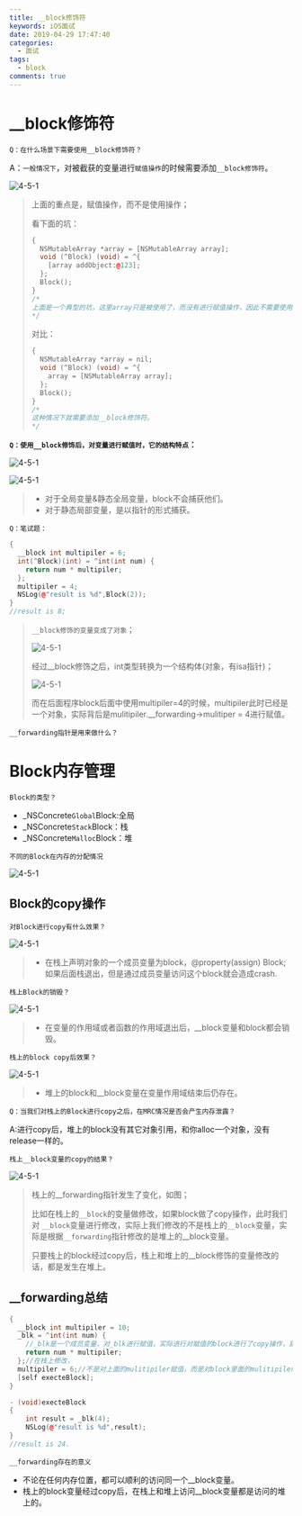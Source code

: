 ```yaml
---
title: __block修饰符
keywords: iOS面试
date: 2019-04-29 17:47:40
categories: 
  - 面试
tags:
  - block
comments: true
---
```


# __block修饰符

`Q：在什么场景下需要使用__block修饰符？`

A：`一般情况下`，对被截获的变量进行`赋值操作`的时候需要添加`__block修饰符`。

![4-5-1](https://raw.githubusercontent.com/HaviLee/Blog-Images/master/Tech/7-2-1.png)

> 上面的重点是，赋值操作，而不是使用操作；
>
> 看下面的坑：
>
> ```c++
> {
>   NSMutableArray *array = [NSMutableArray array];
>   void (^Block) (void) = ^{
>     [array addObject:@123];
>   };
>   Block();
> }
> /*
> 上面是一个典型的坑，这里array只是被使用了，而没有进行赋值操作，因此不需要使用__block修饰
> */
> ```
>
> 对比：
>
> ```c++
> {
>   NSMutableArray *array = nil;
>   void (^Block) (void) = ^{
>     array = [NSMutableArray array];
>   };
>   Block();
> }
> /*
> 这种情况下就需要添加__block修饰符。
> */
> ```

**`Q：使用__block修饰后，对变量进行赋值时，它的结构特点`：**

![4-5-1](https://raw.githubusercontent.com/HaviLee/Blog-Images/master/Tech/7-2-2.png)

![4-5-1](https://raw.githubusercontent.com/HaviLee/Blog-Images/master/Tech/7-2-3.png)

> - 对于全局变量&静态全局变量，block不会捕获他们。
> - 对于静态局部变量，是以指针的形式捕获。

`Q：笔试题：`

```c++
{
  __block int multipiler = 6;
  int(^Block)(int) = ^int(int num) {
    return num * multipiler;
  };
  multipiler = 4;
  NSLog(@"result is %d",Block(2));
}
//result is 8;
```

> `__block修饰的变量变成了对象`；
>
> ![4-5-1](https://raw.githubusercontent.com/HaviLee/Blog-Images/master/Tech/7-2-4.png)
>
> 经过__block修饰之后，int类型转换为一个结构体(对象，有isa指针)；
>
> ![4-5-1](https://raw.githubusercontent.com/HaviLee/Blog-Images/master/Tech/7-2-5.png)
>
> 而在后面程序block后面中使用multipiler=4的时候，multipiler此时已经是一个对象，实际背后是mulitipiler.__forwarding->mulitiper = 4进行赋值。

`__forwarding指针是用来做什么？`

# Block内存管理

`Block的类型？`

- _NSConcrete`Global`Block:全局
- _NSConcrete`Stack`Block：栈
- _NSConcrete`Malloc`Block：堆

`不同的Block在内存的分配情况`

![4-5-1](https://raw.githubusercontent.com/HaviLee/Blog-Images/master/Tech/7-2-6.png)

## Block的copy操作

`对Block进行copy有什么效果？`

![4-5-1](https://raw.githubusercontent.com/HaviLee/Blog-Images/master/Tech/7-2-7.png)

> - 在栈上声明对象的一个成员变量为block，@property(assign) Block;如果后面栈退出，但是通过成员变量访问这个block就会造成crash.

`栈上Block的销毁？`

![4-5-1](https://raw.githubusercontent.com/HaviLee/Blog-Images/master/Tech/7-2-8.png)

> - 在变量的作用域或者函数的作用域退出后，__block变量和block都会销毁。

`栈上的block copy后效果？`

![4-5-1](https://raw.githubusercontent.com/HaviLee/Blog-Images/master/Tech/7-2-9.png)

> - 堆上的block和__block变量在变量作用域结束后仍存在。

`Q：当我们对栈上的Block进行copy之后，在MRC情况是否会产生内存泄露？`

A:进行copy后，堆上的block没有其它对象引用，和你alloc一个对象，没有release一样的。

`栈上__block变量的copy的结果？`

![4-5-1](https://raw.githubusercontent.com/HaviLee/Blog-Images/master/Tech/7-2-10.png)

> 栈上的__forwarding指针发生了变化，如图；
>
> 比如在栈上的`__block`的变量做修改，如果block做了copy操作，此时我们对 `__block`变量进行修改，实际上我们修改的不是栈上的`__block`变量，实际是根据`__forwarding`指针修改的是堆上的__block变量。
>
> 只要栈上的block经过copy后，栈上和堆上的__block修饰的变量修改的话，都是发生在堆上。

## __forwarding总结

```c++
{
  __block int multipiler = 10;
  _blk = ^int(int num) {
    //_blk是一个成员变量，对_blk进行赋值，实际进行对赋值的block进行了copy操作，就会复制到堆上，
    return num * multipiler;
  };//在栈上修改，
  multipiler = 6;//不是对上面的mulitipiler赋值，而是对block里面的mulitipiler.__forwarding->mulitiper = 6；即修改了block捕获的值。//进行copy操作后，修改的其实是堆上的__forwarding中的multipiler值。
  [self execteBlock];
}

- (void)execteBlock
{
	int result = _blk(4);
	NSLog(@"result is %d",result);
}
//result is 24.
```

`__forwarding存在的意义`

- 不论在任何内存位置，都可以顺利的访问同一个__block变量。
- 栈上的block变量经过copy后，在栈上和堆上访问__block变量都是访问的堆上的。